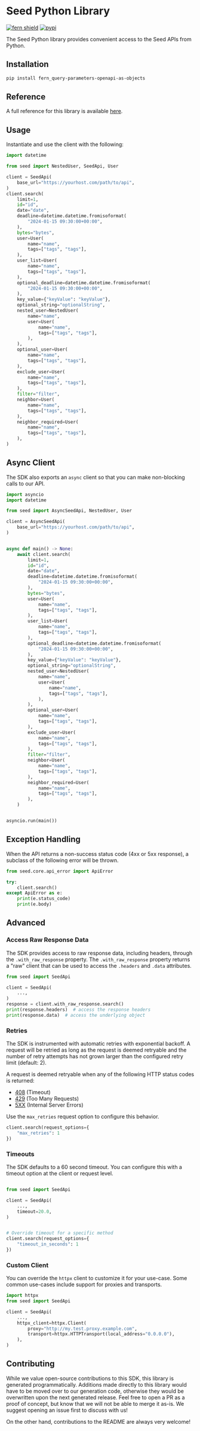 # Seed Python Library

[![fern shield](https://img.shields.io/badge/%F0%9F%8C%BF-Built%20with%20Fern-brightgreen)](https://buildwithfern.com?utm_source=github&utm_medium=github&utm_campaign=readme&utm_source=Seed%2FPython)
[![pypi](https://img.shields.io/pypi/v/fern_query-parameters-openapi-as-objects)](https://pypi.python.org/pypi/fern_query-parameters-openapi-as-objects)

The Seed Python library provides convenient access to the Seed APIs from Python.

## Installation

```sh
pip install fern_query-parameters-openapi-as-objects
```

## Reference

A full reference for this library is available [here](./reference.md).

## Usage

Instantiate and use the client with the following:

```python
import datetime

from seed import NestedUser, SeedApi, User

client = SeedApi(
    base_url="https://yourhost.com/path/to/api",
)
client.search(
    limit=1,
    id="id",
    date="date",
    deadline=datetime.datetime.fromisoformat(
        "2024-01-15 09:30:00+00:00",
    ),
    bytes="bytes",
    user=User(
        name="name",
        tags=["tags", "tags"],
    ),
    user_list=User(
        name="name",
        tags=["tags", "tags"],
    ),
    optional_deadline=datetime.datetime.fromisoformat(
        "2024-01-15 09:30:00+00:00",
    ),
    key_value={"keyValue": "keyValue"},
    optional_string="optionalString",
    nested_user=NestedUser(
        name="name",
        user=User(
            name="name",
            tags=["tags", "tags"],
        ),
    ),
    optional_user=User(
        name="name",
        tags=["tags", "tags"],
    ),
    exclude_user=User(
        name="name",
        tags=["tags", "tags"],
    ),
    filter="filter",
    neighbor=User(
        name="name",
        tags=["tags", "tags"],
    ),
    neighbor_required=User(
        name="name",
        tags=["tags", "tags"],
    ),
)
```

## Async Client

The SDK also exports an `async` client so that you can make non-blocking calls to our API.

```python
import asyncio
import datetime

from seed import AsyncSeedApi, NestedUser, User

client = AsyncSeedApi(
    base_url="https://yourhost.com/path/to/api",
)


async def main() -> None:
    await client.search(
        limit=1,
        id="id",
        date="date",
        deadline=datetime.datetime.fromisoformat(
            "2024-01-15 09:30:00+00:00",
        ),
        bytes="bytes",
        user=User(
            name="name",
            tags=["tags", "tags"],
        ),
        user_list=User(
            name="name",
            tags=["tags", "tags"],
        ),
        optional_deadline=datetime.datetime.fromisoformat(
            "2024-01-15 09:30:00+00:00",
        ),
        key_value={"keyValue": "keyValue"},
        optional_string="optionalString",
        nested_user=NestedUser(
            name="name",
            user=User(
                name="name",
                tags=["tags", "tags"],
            ),
        ),
        optional_user=User(
            name="name",
            tags=["tags", "tags"],
        ),
        exclude_user=User(
            name="name",
            tags=["tags", "tags"],
        ),
        filter="filter",
        neighbor=User(
            name="name",
            tags=["tags", "tags"],
        ),
        neighbor_required=User(
            name="name",
            tags=["tags", "tags"],
        ),
    )


asyncio.run(main())
```

## Exception Handling

When the API returns a non-success status code (4xx or 5xx response), a subclass of the following error
will be thrown.

```python
from seed.core.api_error import ApiError

try:
    client.search()
except ApiError as e:
    print(e.status_code)
    print(e.body)
```

## Advanced

### Access Raw Response Data

The SDK provides access to raw response data, including headers, through the `.with_raw_response` property.
The `.with_raw_response` property returns a "raw" client that can be used to access the `.headers` and `.data` attributes.

```python
from seed import SeedApi

client = SeedApi(
    ...,
)
response = client.with_raw_response.search()
print(response.headers)  # access the response headers
print(response.data)  # access the underlying object
```

### Retries

The SDK is instrumented with automatic retries with exponential backoff. A request will be retried as long
as the request is deemed retryable and the number of retry attempts has not grown larger than the configured
retry limit (default: 2).

A request is deemed retryable when any of the following HTTP status codes is returned:

- [408](https://developer.mozilla.org/en-US/docs/Web/HTTP/Status/408) (Timeout)
- [429](https://developer.mozilla.org/en-US/docs/Web/HTTP/Status/429) (Too Many Requests)
- [5XX](https://developer.mozilla.org/en-US/docs/Web/HTTP/Status/500) (Internal Server Errors)

Use the `max_retries` request option to configure this behavior.

```python
client.search(request_options={
    "max_retries": 1
})
```

### Timeouts

The SDK defaults to a 60 second timeout. You can configure this with a timeout option at the client or request level.

```python

from seed import SeedApi

client = SeedApi(
    ...,
    timeout=20.0,
)


# Override timeout for a specific method
client.search(request_options={
    "timeout_in_seconds": 1
})
```

### Custom Client

You can override the `httpx` client to customize it for your use-case. Some common use-cases include support for proxies
and transports.

```python
import httpx
from seed import SeedApi

client = SeedApi(
    ...,
    httpx_client=httpx.Client(
        proxy="http://my.test.proxy.example.com",
        transport=httpx.HTTPTransport(local_address="0.0.0.0"),
    ),
)
```

## Contributing

While we value open-source contributions to this SDK, this library is generated programmatically.
Additions made directly to this library would have to be moved over to our generation code,
otherwise they would be overwritten upon the next generated release. Feel free to open a PR as
a proof of concept, but know that we will not be able to merge it as-is. We suggest opening
an issue first to discuss with us!

On the other hand, contributions to the README are always very welcome!
